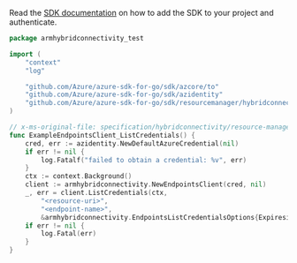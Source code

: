 Read the [SDK documentation](https://github.com/Azure/azure-sdk-for-go/blob/sdk%2Fresourcemanager%2Fhybridconnectivity%2Farmhybridconnectivity%2Fv0.1.0/sdk/resourcemanager/hybridconnectivity/armhybridconnectivity/README.md) on how to add the SDK to your project and authenticate.

```go
package armhybridconnectivity_test

import (
	"context"
	"log"

	"github.com/Azure/azure-sdk-for-go/sdk/azcore/to"
	"github.com/Azure/azure-sdk-for-go/sdk/azidentity"
	"github.com/Azure/azure-sdk-for-go/sdk/resourcemanager/hybridconnectivity/armhybridconnectivity"
)

// x-ms-original-file: specification/hybridconnectivity/resource-manager/Microsoft.HybridConnectivity/preview/2021-10-06-preview/examples/EndpointsPostListCredentials.json
func ExampleEndpointsClient_ListCredentials() {
	cred, err := azidentity.NewDefaultAzureCredential(nil)
	if err != nil {
		log.Fatalf("failed to obtain a credential: %v", err)
	}
	ctx := context.Background()
	client := armhybridconnectivity.NewEndpointsClient(cred, nil)
	_, err = client.ListCredentials(ctx,
		"<resource-uri>",
		"<endpoint-name>",
		&armhybridconnectivity.EndpointsListCredentialsOptions{Expiresin: to.Int64Ptr(10800)})
	if err != nil {
		log.Fatal(err)
	}
}
```

